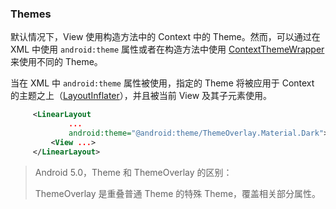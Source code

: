### Themes

默认情况下，View 使用构造方法中的 Context 中的 Theme。然而，可以通过在 XML 中使用 `android:theme` 属性或者在构造方法中使用 [ContextThemeWrapper](https://developer.android.com/reference/android/view/ContextThemeWrapper.html) 来使用不同的 Theme。

当在 XML 中 `android:theme` 属性被使用，指定的 Theme 将被应用于 Context 的主题之上（[LayoutInflater](https://developer.android.com/reference/android/view/LayoutInflater.html)），并且被当前 View 及其子元素使用。

``` xml
     <LinearLayout
             ...
             android:theme="@android:theme/ThemeOverlay.Material.Dark">
         <View ...>
     </LinearLayout>
```

> Android 5.0，Theme 和 ThemeOverlay 的区别：
>
> ThemeOverlay 是重叠普通 Theme 的特殊 Theme，覆盖相关部分属性。

